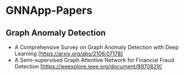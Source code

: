 <!--
 * @Author: your name
 * @Date: 2021-06-23 18:06:04
 * @LastEditTime: 2021-06-24 09:18:55
 * @LastEditors: Please set LastEditors
 * @Description: In User Settings Edit
 * @FilePath: \GNNApp-Papers\README.md
-->
# GNNApp-Papers

## Graph Anomaly Detection
+ A Comprehensive Survey on Graph Anomaly Detection with Deep Learning [https://arxiv.org/abs/2106.07178]
+ A Semi-supervised Graph Attentive Network for Financial Fraud Detection [https://ieeexplore.ieee.org/document/8970829]